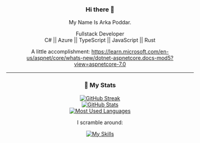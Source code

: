 <div align="center">
  
### Hi there 👋

My Name Is Arka Poddar.

Fullstack Developer<br/>
C# || Azure || TypeScript || JavaScript || Rust 

A little accomplishment:  https://learn.microsoft.com/en-us/aspnet/core/whats-new/dotnet-aspnetcore.docs-mod5?view=aspnetcore-7.0
  
---
### 🔖 My Stats

[![GitHub Streak](https://github-readme-streak-stats.herokuapp.com?user=postmeback&theme=material-palenight&hide_border=true)](https://git.io/streak-stats)
  <br/>
[![GitHub Stats](https://github-readme-stats.vercel.app/api?username=postmeback&show_icons=true&hide_border=true&theme=material-palenight&count_private=true)](https://github.com/anuraghazra/github-readme-stats)
  <br/>
[![Most Used Languages](https://github-readme-stats.vercel.app/api/top-langs/?username=postmeback&theme=dark&hide_langs_below=1)](https://github.com/anuraghazra/github-readme-stats)

I scramble around:

[![My Skills](https://skillicons.dev/icons?i=ts,cs,dotnet,js,jquery,angular,azure,rust,python&theme=dark)](https://skillicons.dev)
</div>
